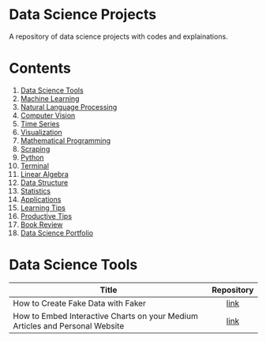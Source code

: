 # Data Science Projects
A repository of data science projects with codes and explainations.


# Contents
1. [Data Science Tools](#data-science-tools)
1. [Machine Learning](#machine-learning)
1. [Natural Language Processing](#natural-language-processing)
1. [Computer Vision](#computer-vision)
1. [Time Series](#time-series)
1. [Visualization](#visualization)
1. [Mathematical Programming](#mathematical-programming)
1. [Scraping](#scraping)
1. [Python](#python)
1. [Terminal](#terminal)
1. [Linear Algebra](#linear-algebra)
1. [Data Structure](#data-structure)
1. [Statistics](#statistics)
1. [Applications](#applications)
1. [Learning Tips](#learning-tips)
1. [Productive Tips](#productive-tips)
1. [Book Review](#book-review)
1. [Data Science Portfolio](#data-science-portfolio)

# Data Science Tools 

| Title        |  Repository  |
| ------------- | :-----:|
| How to Create Fake Data with Faker | [link](./data_science_tools/faker.ipynb) |
| How to Embed Interactive Charts on your Medium Articles and Personal Website | [link](./data_science_tools/embed_charts.ipynb) |
